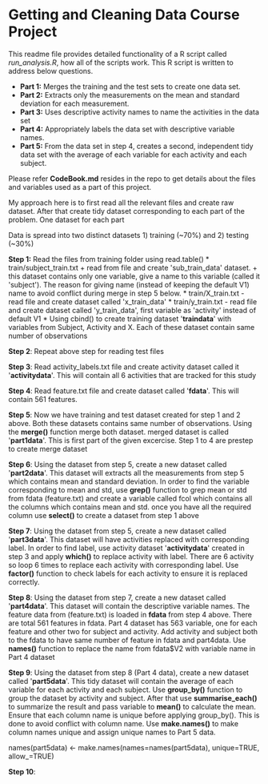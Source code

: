 # Getting and Cleaning Data Course Project

This readme file provides detailed functionality of a R script called *run_analysis.R*, how all of the scripts work. This R script is written to address below questions. 
* **Part 1:** Merges the training and the test sets to create one data set.
* **Part 2:** Extracts only the measurements on the mean and standard deviation for each measurement. 
* **Part 3:** Uses descriptive activity names to name the activities in the data set
* **Part 4:** Appropriately labels the data set with descriptive variable names. 
* **Part 5:** From the data set in step 4, creates a second, independent tidy data set with the average of each variable for each activity and each subject.

Please refer **CodeBook.md** resides in the repo to get details about the files and variables used as a part of this project. 

My approach here is to first read all the relevant files and create raw dataset. After that create tidy dataset corresponding to each part of the problem. One dataset for each part

Data is spread into two distinct datasets 1) training (~70%) and 2) testing (~30%)

**Step 1:** Read the files from training folder using read.table()
    * train/subject_train.txt 
      + read from file and create 'sub_train_data' dataset. 
      + this dataset contains only one variable, give a name to this variable (called it 'subject'). The reason for giving name (instead of keeping the default V1) name to avoid conflict during merge in step 5 below. 
    * train/X_train.txt - read file and create dataset called 'x_train_data'
    * train/y_train.txt - read file and create dataset called 'y_train_data', first variable as 'activity' instead of default V1
    * Using cbind() to create training dataset '**traindata**' with variables from Subject, Activity and X. Each of these dataset contain same number of observations
    
**Step 2**: Repeat above step for reading test files

**Step 3**: Read activity_labels.txt file and create activity dataset called it '**activitydata**'. This will contain all 6 activities that are tracked for this study 

**Step 4**: Read feature.txt file and create dataset called '**fdata**'. This will contain 561 features.
    
**Step 5**: Now we have training and test dataset created for step 1 and 2 above. Both these datasets contains same number of observations. Using the **merge()** function merge both dataset. merged dataset is called '**part1data**'. This is first part of the given excercise. Step 1 to 4 are prestep to create merge dataset

**Step 6**: Using the dataset from step 5, create a new dataset called '**part2data**'. This dataset will extracts all the measurements from step 5 which contains mean and standard deviation. In order to find the variable corresponding to mean and std, use **grep()** function to grep mean or std from fdata (feature.txt) and create a variable called fcol which contains all the columns which contains mean and std. once you have all the required column use **select()** to create a dataset from step 1 above

**Step 7**: Using the dataset from step 5, create a new dataset called '**part3data**'. This dataset will have activities replaced with corresponding label. In order to find label, use activity dataset '**activitydata**' created in step 3 and apply **which()** to replace activity with label. There are 6 activity so loop 6 times to replace each activity with corresponding label. Use **factor()** function to check labels for each activity to ensure it is replaced correctly. 

**Step 8**: Using the dataset from step 7, create a new dataset called '**part4data**'. This dataset will contain the descriptive variable names. The feature data from (feature.txt) is loaded in **fdata** from step 4 above. There are total 561 features in fdata. Part 4 dataset has 563 variable, one for each feature and other two for subject and activity. Add activity and subject both to the fdata to have same number of feature in fdata and part4data. Use **names()** function to replace the name from fdata$V2 with variable name in Part 4 dataset

**Step 9**: Using the dataset from step 8 (Part 4 data), create a new dataset called '**part5data**'. This tidy dataset will contain the average of each variable for each activity and each subject. Use **group_by()** function to group the dataset by activity and subject. After that use **summarise_each()** to summarize the result and pass variable to **mean()** to calculate the mean. Ensure that each column name is unique before applying group_by(). This is done to avoid conflict with column name. Use **make.names()** to make column names unique and assign unique names to Part 5 data.

names(part5data) <- make.names(names=names(part5data), unique=TRUE, allow_=TRUE)


**Step 10**:
